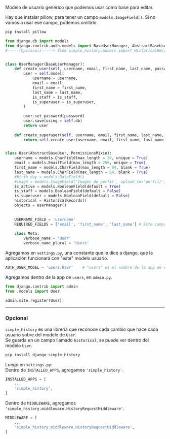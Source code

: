 Modelo de usuario genérico que podemos usar como base para editar.

Hay que instalar pillow, para tener un campo `models.ImageField()`.
Si no vamos a usar ese campo, podemos omitirlo.
~~~bash
pip install pillow
~~~

~~~python
from django.db import models
from django.contrib.auth.models import BaseUserManager, AbstractBaseUser, PermissionsMixin
#-----(Opcional)-----> from simple_history.models import HistoricalRecords


class UserManager(BaseUserManager):
    def create_user(self, username, email, first_name, last_name, password=None, is_staff=False, is_superuser=False):
        user = self.model(
            username = username,
            email = email,
            first_name = first_name,
            last_name = last_name,
            is_staff = is_staff,
            is_superuser = is_superuser,
        )
        
        user.set_password(password)
        user.save(using = self.db)
        return user
    
    def create_superuser(self, username, email, first_name, last_name, password=None):
        return self.create_user(username, email, first_name, last_name, password, is_staff=True, is_superuser=True)


class User(AbstractBaseUser, PermissionsMixin):
    username = models.CharField(max_length = 30, unique = True)
    email = models.EmailField(max_length = 256, unique = True)
    first_name = models.CharField(max_length = 64, blank = True)
    last_name = models.CharField(max_length = 64, blank = True)
    #birth_day = models.DateField()
    #image = models.ImageField('Imagen de perfil', upload_to='perfil/', max_length = 255, null = True, blank = True)
    is_active = models.BooleanField(default = True)
    is_staff = models.BooleanField(default = False)
    is_superuser = models.BooleanField(default = False)
    historical = HistoricalRecords()
    objects = UserManager()
    
    
    USERNAME_FIELD = 'username'
    REQUIRED_FIELDS = ['email', 'first_name', 'last_name'] # Este campo solo afecta a la creación de superusuarios.
    
    class Meta:
        verbose_name = 'User'
        verbose_name_plural = 'Users'
~~~

Agregamos en `settings.py`, una constante que le dice a django, que la aplicación funcionará con "este" modelo usuario.
~~~python
AUTH_USER_MODEL = 'users.User'    # "users" es el nombre de la app de usuarios, y "User", el nombre del modelo.
~~~

Agregamos dentro de la app de `users`, en `admin.py`.
~~~python
from django.contrib import admin
from .models import User

admin.site.register(User)
~~~

---
### Opcional
`simple_history`  es una librería que reconoce cada cambio que hace cada usuario sobre del modelo de `User`.  
Se guarda en un campo llamado `historical`, se puede ver dentro del modelo `User`.
~~~bash
pip install django-simple-history
~~~
Luego en `settings.py`:  
Dentro de `INSTALLED_APPS`, agregamos `'simple_history'`.
~~~python
INSTALLED_APPS = [
	...
	'simple_history',
]
~~~
Dentro de `MIDDLEWARE`, agregamos `'simple_history.middleware.HistoryRequestMiddleware'`.
~~~python
MIDDLEWARE = [
	...
	'simple_history.middleware.HistoryRequestMiddleware',
]
~~~

